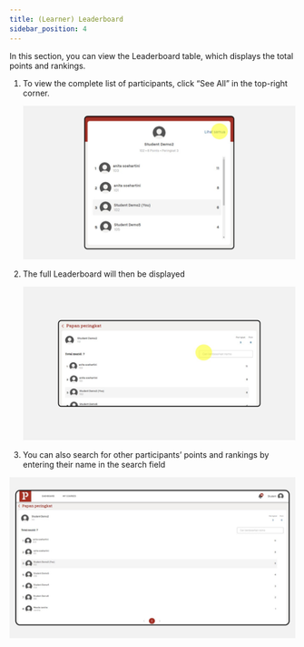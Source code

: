 ```yaml
---
title: (Learner) Leaderboard
sidebar_position: 4
---
```

In this section, you can view the Leaderboard table, which displays the total points and rankings.

1. To view the complete list of participants, click “See All” in the top-right corner.

   ![](/img/leaderboard.jpg)
2. The full Leaderboard will then be displayed

   ![](/img/leaderboard-1.jpg)
3. You can also search for other participants’ points and rankings by entering their name in the search field

![](/img/leaderboard-2.jpg)
